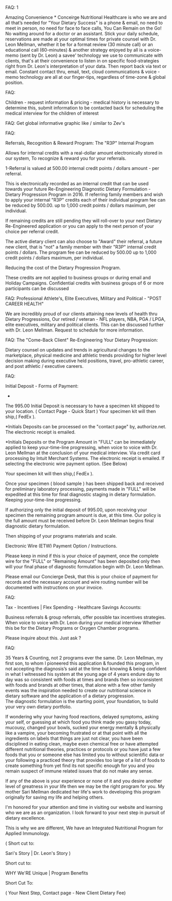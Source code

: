 

FAQ: 1
    
Amazing Convenience *
Conceirge Nutritional Healthcare is who we are and all that’s needed for "Your Dietary Success" is a phone & email, no need to meet in person, no need for face to face calls, You Can Remain on the Go!  No waiting around for a doctor or an assistant.  Stick your daily schedule, reservations are made at your optimal times for private counsel with 
Dr. Leon Mellman, whether it be for a format review (30 minute call) or an educational call (60-minutes) & another strategy enjoyed by all is a voice-memo (sent by Dr. Leon) a savee' technology we use to communicate with clients, that's at their convenience to listen in on specific food-strategies right from Dr. Leon's interpretation of your data.  Then report back via text or email.  Constant contact thru, email, text, cloud communications & voice - memo technology are all at our finger-tips, regardless of time-zone & global position.

FAQ: 

Children - request information & pricing - medical history is necessary to determine this, submit information to be contacted back for scheduling the medical interview for the children of interest 

FAQ:
Get global informative graphic like / similar to Zev's 


FAQ:

Referrals, 
Recognition & Reward Program:  The "R3P" Internal Program 

Allows for internal credits with a real-dollar amount electronically stored in our system,
To recognize & reward you for your referrals.

1-Referral is valued at 500.00 internal credit points / dollars amount - per referral.

This is electronically recorded as an internal credit that can be used towards your future 
Re-Engineering Diagnostic Dietary Formulation - Dietary Progression Program in 2016. 
If referring family members and wish to apply your internal "R3P" credits each of their individual program fee can be reduced by 500.00. up to 1,000 credit points / dollars maximum, 
per individual.

If remaining credits are still pending they will roll-over to your next Dietary Re-Engineered application or you can apply to the next person of your choice per referral credit.

The active dietary client can also choose to "Award" their referral, a future new client,
 that is "not" a family member with their "R3P" internal credit points / dollars. 
The program fee can be reduced by 500.00 up to 1,000 credit points / dollars maximum,
 per individual.

Reducing the cost of the Dietary Progression Program.


These credits are not applied to business groups or during email and Holiday Campaigns.
Confidential credits with business groups of 6 or more participants can be discussed



FAQ: 
Professional Athlete's, Elite Executives, Military and Political - "POST CAREER HEALTH"

We are incredibly proud of our clients attaining new levels of health thru Dietary Progressions, Our retired / veteran - NFL players, NBA, PGA / LPGA, elite executives, military and political clients.  This can be discussed further with Dr. Leon Mellman. 
Request to schedule for more information.


FAQ:
The "Come-Back Client" Re-Engineering Your Dietary Progression:

Dietary counsel on updates and trends in agricultural changes to the marketplace, physical medicine and athletic trends providing for higher level decision making during executive held positions, travel, pro-athletic career, and post athletic / executive careers.


FAQ:

Initial Deposit - Forms of Payment:

*
The 995.00 Initial Deposit is necessary to have a specimen kit shipped to your location. ( Contact Page - Quick Start )
Your specimen kit will then ship,( FedEx ).

*Initials Deposits can be processed on the "contact page" by, authorize.net.
The electronic receipt is emailed.

*Initials Deposits or the Program Amount in "FULL" can be immediately applied to keep your-time-line progressing, when voice to voice with Dr. Leon Mellman at the conclusion of your medical interview. Via credit card processing by Intuit Merchant Systems.  The electronic receipt is emailed.
If selecting the electronic wire payment option. (See Below)

Your specimen kit will then ship,( FedEx ).

Once your specimen ( blood sample ) has been shipped back and received for preliminary laboratory processing, payments made in "FULL" will be expedited at this time for final diagnostic staging in dietary formulation. Keeping your-time-line progressing.

If authorizing only the initial deposit of 995.00, upon receiving your specimen the remaining program amount is due, at this time.  Our policy is the full amount must be received 
before Dr. Leon Mellman begins final diagnostic dietary formulation.

Then shipping of your programs materials and scale.   



Electronic Wire (ETW) Payment Option / Instructions.                                              
 
Please keep in mind if this is your choice of payment, once the complete wire for the "FULL" or "Remaining Amount" has been deposited only then will your final phase of diagnostic formulation begin with Dr. Leon Mellman.  

Please email our Concierge Desk, that this is your choice of payment for records and the necessary account and wire routing number will be documented with instructions on your invoice.


FAQ:

Tax - Incentives | Flex Spending - Healthcare Savings Accounts:

Business referrals & group referrals, offer possible tax incentives strategies. When voice to voice with Dr. Leon during your medical interview 
 Whether this be for the Dietary Programs or Oxygen Chamber programs.

  Please inquire about this. Just ask ?




FAQ: 

35 Years & Counting, not 2 programs ever the same.
Dr. Leon Mellman, my first son, to whom I pioneered this application & founded this program, in not accepting the diagnosis’s said at the time but knowing & being confident in what I witnessed his system at the young age of 4 years endure day to day was so consistent with foods at times and brands then so inconsistent with foods and brands at other times, that alone with a few other family events was the inspiration needed to create our nutritional science in dietary software and the application of a dietary progression.  
The diagnostic formulation is the starting point, your foundation,
 to build your very own dietary portfolio.

If wondering why your having food reactions, delayed symptoms, asking your self, or guessing at which food you think made you gassy today, mucousy, changed your bowls, sucked your energy mentally & physically like a vampire, your becoming frustrated or at that point with all the ingredients on labels that things are just not clear, you have been disciplined in eating clean, maybe even chemical free or have attempted different nutritional theories, practices or protocols or you have just a few foods that you or someone else has limited you to without scientific data or your following a practiced theory that provides too large of a list of foods to create something from yet find its not specific enough for you and you remain suspect of immune related issues that do not make any sense.

If any of the above is your experience or none of it and you desire another level of greatness in your life then we may be the right program for you.  My mother Sari Mellman dedicated her life's work to developing this program originally for saving my life and helping others.

I'm honored for your attention and time in visiting our website and learning who we are as an organization.  I look forward to your next step in pursuit of dietary excellence.

This is why we are different, We have an Integrated Nutritional Program for Applied Immunology.

( Short cut to:

 Sari's Story | Dr. Leon's Story )

Short cut to: 

WHY We'RE Unique | Program Benefits 

Short Cut To:

( Your Next Step, Contact page - New Client Dietary Fee)

